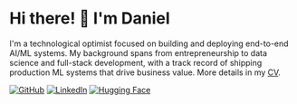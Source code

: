 # Hi there! 👋 I'm Daniel

I'm a technological optimist focused on building and deploying end-to-end AI/ML systems. My background spans from entrepreneurship to data science and full-stack development, with a track record of shipping production ML systems that drive business value. More details in my [CV](docs/CV-Template.md).

[![GitHub](https://img.shields.io/badge/github-%23121011.svg?style=for-the-badge&logo=github&logoColor=white)](https://github.com/danivpv) [![LinkedIn](https://img.shields.io/badge/linkedin-%230077B5.svg?style=for-the-badge&logo=linkedin&logoColor=white)](https://www.linkedin.com/in/danivpv/) [![Hugging Face](https://img.shields.io/badge/Hugging%20Face-blue?style=for-the-badge&logo=HuggingFace&logoColor=white)](https://huggingface.co/danivpv) 
